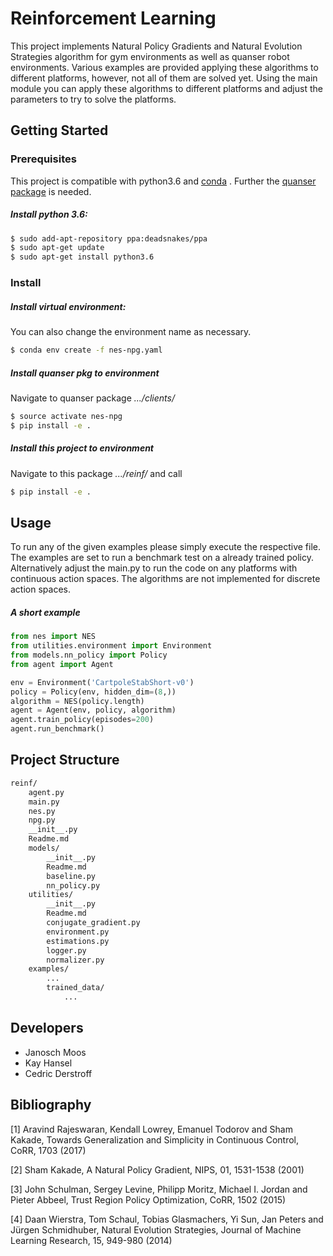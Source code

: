 # Reinforcement Learning
This project implements Natural Policy Gradients and Natural Evolution
Strategies algorithm for gym environments as well as quanser robot
environments. Various examples are provided applying these algorithms to
different platforms, however, not all of them are solved yet. Using the main
module you can apply these algorithms to different platforms and adjust the
parameters to try to solve the platforms.

## Getting Started
### Prerequisites
This project is compatible with python3.6 and
[conda](https://docs.conda.io/projects/conda/en/latest/user-guide/install/ "Install miniconda")
. Further the
[quanser package](https://git.ias.informatik.tu-darmstadt.de/quanser/clients/tree/master "Install quanser package")
is needed.

##### Install python 3.6:
```bash
$ sudo add-apt-repository ppa:deadsnakes/ppa
$ sudo apt-get update
$ sudo apt-get install python3.6
```

### Install
##### Install virtual environment:
You can also change the environment name as necessary.
```bash
$ conda env create -f nes-npg.yaml
```

##### Install quanser pkg to environment
Navigate to quanser package *.../clients/*
```bash
$ source activate nes-npg
$ pip install -e .
```

##### Install this project to environment
Navigate to this package *.../reinf/* and call
```bash
$ pip install -e .
```

## Usage
To run any of the given examples please simply execute the respective file.
The examples are set to run a benchmark test on a already trained policy.
Alternatively adjust the main.py to run the code on any platforms with
continuous action spaces. The algorithms are not implemented for discrete
action spaces.

##### A short example
```python
from nes import NES
from utilities.environment import Environment
from models.nn_policy import Policy
from agent import Agent

env = Environment('CartpoleStabShort-v0')
policy = Policy(env, hidden_dim=(8,))
algorithm = NES(policy.length)
agent = Agent(env, policy, algorithm)
agent.train_policy(episodes=200)
agent.run_benchmark()
```

## Project Structure
```sh
reinf/
    agent.py
    main.py
    nes.py
    npg.py
    __init__.py
    Readme.md
    models/
        __init__.py
        Readme.md
        baseline.py
        nn_policy.py
    utilities/
        __init__.py
        Readme.md
        conjugate_gradient.py
        environment.py
        estimations.py
        logger.py
        normalizer.py
    examples/
        ...
        trained_data/
            ...
```

## Developers
- Janosch Moos
- Kay Hansel
- Cedric Derstroff

## Bibliography
[1] Aravind Rajeswaran, Kendall Lowrey, Emanuel Todorov and
    Sham Kakade, Towards Generalization and Simplicity in Continuous
    Control, CoRR, 1703 (2017)

[2] Sham Kakade, A Natural Policy Gradient, NIPS, 01, 1531-1538
    (2001)

[3] John Schulman, Sergey Levine, Philipp Moritz, Michael I. Jordan
    and Pieter Abbeel, Trust Region Policy Optimization, CoRR, 1502
    (2015)

[4] Daan Wierstra, Tom Schaul, Tobias Glasmachers, Yi Sun, Jan Peters
    and Jürgen Schmidhuber, Natural Evolution Strategies, Journal of
    Machine Learning Research, 15, 949-980 (2014)
